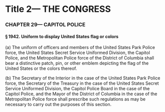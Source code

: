 
# Title 2— THE CONGRESS
### CHAPTER 29— CAPITOL POLICE
#### § 1942. Uniform to display United States flag or colors

(a) The uniform of officers and members of the United States Park Police force, the United States Secret Service Uniformed Division, the Capitol Police, and the Metropolitan Police force of the District of Columbia shall bear a distinctive patch, pin, or other emblem depicting the flag of the United States or the colors thereof.

(b) The Secretary of the Interior in the case of the United States Park Police force, the Secretary of the Treasury in the case of the United States Secret Service Uniformed Division, the Capitol Police Board in the case of the Capitol Police, and the Mayor of the District of Columbia in the case of the Metropolitan Police force shall prescribe such regulations as may be necessary to carry out the purposes of this section.
